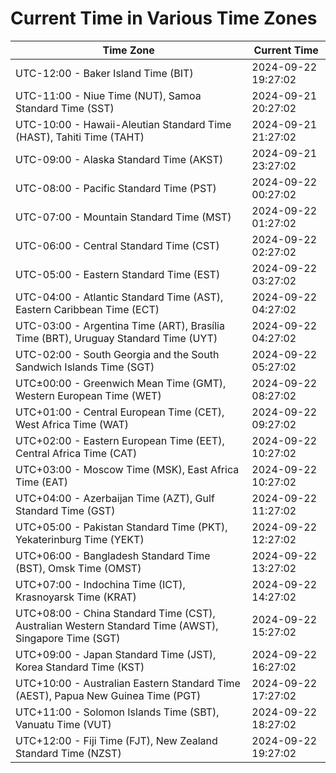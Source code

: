 # Current Time in Various Time Zones

| Time Zone | Current Time |
|-----------|--------------|
| UTC-12:00 - Baker Island Time (BIT) | 2024-09-22 19:27:02 |
| UTC-11:00 - Niue Time (NUT), Samoa Standard Time (SST) | 2024-09-21 20:27:02 |
| UTC-10:00 - Hawaii-Aleutian Standard Time (HAST), Tahiti Time (TAHT) | 2024-09-21 21:27:02 |
| UTC-09:00 - Alaska Standard Time (AKST) | 2024-09-21 23:27:02 |
| UTC-08:00 - Pacific Standard Time (PST) | 2024-09-22 00:27:02 |
| UTC-07:00 - Mountain Standard Time (MST) | 2024-09-22 01:27:02 |
| UTC-06:00 - Central Standard Time (CST) | 2024-09-22 02:27:02 |
| UTC-05:00 - Eastern Standard Time (EST) | 2024-09-22 03:27:02 |
| UTC-04:00 - Atlantic Standard Time (AST), Eastern Caribbean Time (ECT) | 2024-09-22 04:27:02 |
| UTC-03:00 - Argentina Time (ART), Brasília Time (BRT), Uruguay Standard Time (UYT) | 2024-09-22 04:27:02 |
| UTC-02:00 - South Georgia and the South Sandwich Islands Time (SGT) | 2024-09-22 05:27:02 |
| UTC±00:00 - Greenwich Mean Time (GMT), Western European Time (WET) | 2024-09-22 08:27:02 |
| UTC+01:00 - Central European Time (CET), West Africa Time (WAT) | 2024-09-22 09:27:02 |
| UTC+02:00 - Eastern European Time (EET), Central Africa Time (CAT) | 2024-09-22 10:27:02 |
| UTC+03:00 - Moscow Time (MSK), East Africa Time (EAT) | 2024-09-22 10:27:02 |
| UTC+04:00 - Azerbaijan Time (AZT), Gulf Standard Time (GST) | 2024-09-22 11:27:02 |
| UTC+05:00 - Pakistan Standard Time (PKT), Yekaterinburg Time (YEKT) | 2024-09-22 12:27:02 |
| UTC+06:00 - Bangladesh Standard Time (BST), Omsk Time (OMST) | 2024-09-22 13:27:02 |
| UTC+07:00 - Indochina Time (ICT), Krasnoyarsk Time (KRAT) | 2024-09-22 14:27:02 |
| UTC+08:00 - China Standard Time (CST), Australian Western Standard Time (AWST), Singapore Time (SGT) | 2024-09-22 15:27:02 |
| UTC+09:00 - Japan Standard Time (JST), Korea Standard Time (KST) | 2024-09-22 16:27:02 |
| UTC+10:00 - Australian Eastern Standard Time (AEST), Papua New Guinea Time (PGT) | 2024-09-22 17:27:02 |
| UTC+11:00 - Solomon Islands Time (SBT), Vanuatu Time (VUT) | 2024-09-22 18:27:02 |
| UTC+12:00 - Fiji Time (FJT), New Zealand Standard Time (NZST) | 2024-09-22 19:27:02 |
